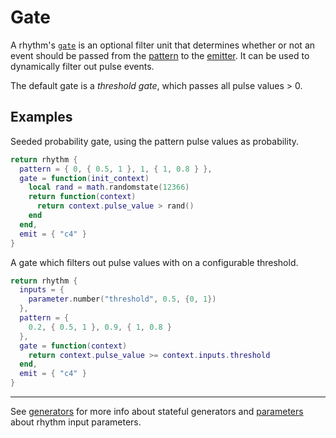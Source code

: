 # Gate

A rhythm's [`gate`](../API/rhythm.md#gate) is an optional filter unit that determines whether or not an event should be passed from the [pattern](./pattern.md) to the [emitter](./emitter.md). It can be used to dynamically filter out pulse events.

The default gate is a *threshold gate*, which passes all pulse values > 0. 


## Examples

Seeded probability gate, using the pattern pulse values as probability.

```lua
return rhythm {
  pattern = { 0, { 0.5, 1 }, 1, { 1, 0.8 } },
  gate = function(init_context)
    local rand = math.randomstate(12366)
    return function(context)
      return context.pulse_value > rand()
    end
  end,
  emit = { "c4" }
}
```

A gate which filters out pulse values with on a configurable threshold.

```lua
return rhythm {
  inputs = { 
    parameter.number("threshold", 0.5, {0, 1}) 
  },
  pattern = { 
    0.2, { 0.5, 1 }, 0.9, { 1, 0.8 } 
  },
  gate = function(context)
    return context.pulse_value >= context.inputs.threshold
  end,
  emit = { "c4" }
}
```

---

See [generators](../extras/generators.md) for more info about stateful generators and [parameters](./parameters.md) about rhythm input parameters. 